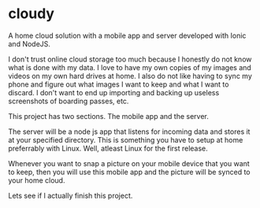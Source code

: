 # cloudy
A home cloud solution with a mobile app and server developed with Ionic and NodeJS.

I don't trust online cloud storage too much because I honestly do not know what is done with my data. I love to have my own copies of my images and videos on my own hard drives at home. I also do not like having to sync my phone and figure out what images I want to keep and what I want to discard.  I don't want to end up importing and backing up useless screenshots of boarding passes, etc.   

This project has two sections.  The mobile app and the server.

The server will be a node js app that listens for incoming data and stores it at your specified directory. This is something you have to setup at home preferrably with Linux. Well, atleast Linux for the first release.

Whenever you want to snap a picture on your mobile device that you want to keep, then you will use this mobile app and the picture will be synced to your home cloud. 

Lets see if I actually finish this project.

